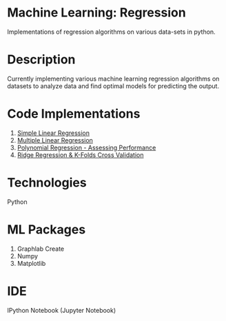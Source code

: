 # Machine Learning: Regression
Implementations of regression algorithms on various data-sets in python.

# Description
Currently implementing various machine learning regression algorithms on datasets to analyze data and find optimal models for predicting the output.

# Code Implementations
1. [Simple Linear Regression](https://github.com/agrawal-priyank/machine-learning-regression/tree/master/simple-linear-regression)
2. [Multiple Linear Regression](https://github.com/agrawal-priyank/machine-learning-regression/tree/master/multiple-linear-regression)
3. [Polynomial Regression - Assessing Performance](https://github.com/agrawal-priyank/machine-learning-regression/tree/master/assessing-performance-polynomial-regression)
4. [Ridge Regression & K-Folds Cross Validation](https://github.com/agrawal-priyank/machine-learning-regression/tree/master/ridge-regression)

# Technologies
Python

# ML Packages
1. Graphlab Create
2. Numpy
3. Matplotlib

# IDE
IPython Notebook (Jupyter Notebook)
